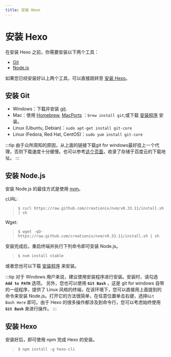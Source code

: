 ```yaml
---
title: 安装 Hexo
---
```

# 安装 Hexo

在安装 Hexo 之前，你需要安装以下两个工具：

- [Git](https://git-scm.com/)
- [Node.js](https://git-scm.com/)

如果您已经安装好以上两个工具，可以直接跳转至 [安装 Hexo](/1-Hexo-install-and-config/1-2-install-hexo.html#安装-hexo-2)。

## 安装 Git

- Windows：下载并安装 [git](https://git-scm.com/download/win).
- Mac：使用 [Homebrew](http://mxcl.github.com/homebrew/), [MacPorts](http://www.macports.org/) ：`brew install git`;或下载 [安装程序](http://sourceforge.net/projects/git-osx-installer/) 安装。
- Linux (Ubuntu, Debian)：`sudo apt-get install git-core`
- Linux (Fedora, Red Hat, CentOS)：`sudo yum install git-core`

:::tip
由于众所周知的原因，从上面的链接下载git for windows最好挂上一个代理，否则下载速度十分缓慢。也可以参考[这个页面](https://github.com/waylau/git-for-win)，收录了存储于百度云的下载地址。
:::

## 安装 Node.js

安装 Node.js 的最佳方式是使用 [nvm](https://github.com/creationix/nvm)。

cURL:

>`$ curl https://raw.github.com/creationix/nvm/v0.33.11/install.sh | sh`

Wget:

>`$ wget -qO- https://raw.github.com/creationix/nvm/v0.33.11/install.sh | sh`

安装完成后，重启终端并执行下列命令即可安装 Node.js。

>`$ nvm install stable`

或者您也可以下载 [安装程序](http://nodejs.org/) 来安装。

:::tip
对于 Windows 用户来说，建议使用安装程序进行安装。安装时，请勾选 **`Add to PATH`** 选项。
另外，您也可以使用 **`Git Bash`** ，这是 git  for  windows 自带的一组程序，提供了 Linux 风格的终端，在该环境下，您可以直接用上面提到的命令来安装 Node.js。打开它的方法很简单，在任意位置单击右键，选择`Git  Bash Here` 即可。由于 Hexo 的很多操作都涉及到命令行，您可以考虑始终使用 **`Git Bash`** 来进行操作。
:::

## 安装 Hexo

安装好后，即可使用 npm 完成 Hexo 的安装。
>`$ npm install -g hexo-cli`
